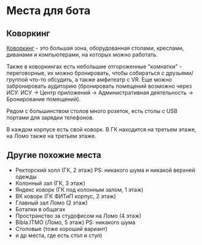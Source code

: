 # Места для бота

## Коворкинг
[Коворкинг](https://student.itmo.ru/ru/coworking/) - это большая зона, оборудованная столами, креслами, диванами и  компьютерами, на которых можно работать.

Также в коворкингах есть небольшие отгороженные "комнатки" - переговорные, их можно бронировать, чтобы собираться с друзьями/группой что-то обсудить, а также амфитеатр с VR. Еще можно забронировать аудиторию (бронировать помещений возможно через ИСУ: ИСУ -> Центр приложений -> Административная деятельность -> Бронирование помещений).

Рядом с большинством столов много розеток, есть столы с USB портами для зарядки телефонов.

В каждом корпусе есть свой коворк. В ГК находится на третьем этаже, на Ломо также на третьем этаже. 

## Другие похожие места

- Ректорский холл (ГК, 2 этаж) PS: никакого шума и никакой верхней одежды
- Колонный зал (ГК, 3 этаж)
- Яндекс коворк (ГК под колонным залом, 1 этаж)
- ВК коворк (ГК ФИТиП корпус, 2 этаж)
- Главный зал Ломо (2 этаж)
- Боталки в общагах
- Пространство за студофисом на Ломо (4 этаж)
- Bibla.ITMO (Ломо, 5 этаж) PS: никакого шума
- Столовые (тоже хороший вариант)
- и др места, где есть стол и стул)